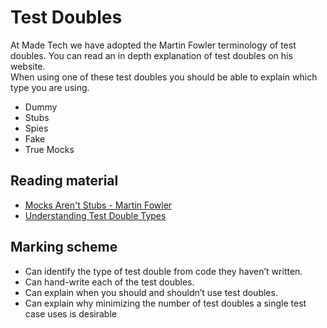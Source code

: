 # Test Doubles

At Made Tech we have adopted the Martin Fowler terminology of test doubles. 
You can read an in depth explanation of test doubles on his website.  
When using one of these test doubles you should be able to 
explain which type you are using.

* Dummy
* Stubs
* Spies
* Fake
* True Mocks

## Reading material

* [Mocks Aren't Stubs - Martin Fowler](https://martinfowler.com/articles/mocksArentStubs.html)
* [Understanding Test Double Types](https://nirajrules.wordpress.com/2011/08/27/dummy-vs-stub-vs-spy-vs-fake-vs-mock/)

## Marking scheme

* Can identify the type of test double from code they haven’t written.
* Can hand-write each of the test doubles.
* Can explain when you should and shouldn’t use test doubles.
* Can explain why minimizing the number of test doubles a single test case uses is desirable

